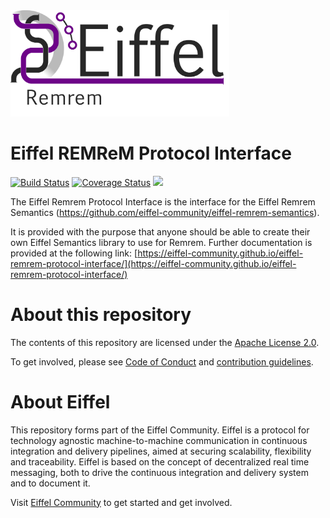 <!---
   Copyright 2018 Ericsson AB.
   For a full list of individual contributors, please see the commit history.

   Licensed under the Apache License, Version 2.0 (the "License");
   you may not use this file except in compliance with the License.
   You may obtain a copy of the License at

       http://www.apache.org/licenses/LICENSE-2.0

   Unless required by applicable law or agreed to in writing, software
   distributed under the License is distributed on an "AS IS" BASIS,
   WITHOUT WARRANTIES OR CONDITIONS OF ANY KIND, either express or implied.
   See the License for the specific language governing permissions and
   limitations under the License.
--->

<img src="./images/logo.png" alt="Eiffel RemRem" width="350"/>

# Eiffel REMReM Protocol Interface

[![Build Status](https://travis-ci.org/eiffel-community/eiffel-remrem-protocol-interface.svg?branch=master)](https://travis-ci.org/eiffel-community/protocol-interface)
[![Coverage Status](https://coveralls.io/repos/github/eiffel-community/eiffel-remrem-protocol-interface/badge.svg?branch=master)](https://coveralls.io/github/eiffel-community/eiffel-remrem-protocol-interface?branch=master)
[![](https://jitpack.io/v/eiffel-community/eiffel-remrem-protocol-interface.svg)](https://jitpack.io/#eiffel-community/eiffel-remrem-protocol-interface)

The Eiffel Remrem Protocol Interface is the interface for the Eiffel Remrem Semantics (https://github.com/eiffel-community/eiffel-remrem-semantics).

It is provided with the purpose that anyone should be able to create their own Eiffel Semantics library to use for Remrem. Further documentation is provided at the following link: [https://eiffel-community.github.io/eiffel-remrem-protocol-interface/](https://eiffel-community.github.io/eiffel-remrem-protocol-interface/)

# About this repository
The contents of this repository are licensed under the [Apache License 2.0](./LICENSE).

To get involved, please see [Code of Conduct](https://github.com/eiffel-community/.github/blob/master/CODE_OF_CONDUCT.md) and [contribution guidelines](https://github.com/eiffel-community/.github/blob/master/CONTRIBUTING.md).

# About Eiffel
This repository forms part of the Eiffel Community. Eiffel is a protocol for technology agnostic machine-to-machine communication in continuous integration and delivery pipelines, aimed at securing scalability, flexibility and traceability. Eiffel is based on the concept of decentralized real time messaging, both to drive the continuous integration and delivery system and to document it.

Visit [Eiffel Community](https://eiffel-community.github.io) to get started and get involved.
